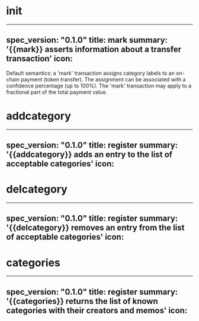 <h1 class="contract">init</h1>

---
spec_version: "0.1.0"
title: mark
summary: '{{mark}} asserts information about a transfer transaction'
icon: 
---

Default semantics: a 'mark' transaction assigns category labels to an on-chain payment (token transfer). The assignment can be associated with a confidence percentage (up to 100%). The 'mark' transaction may apply to a fractional part of the total payment value.

<h1 class="contract">addcategory</h1>

---
spec_version: "0.1.0"
title: register
summary: '{{addcategory}} adds an entry to the list of acceptable categories'
icon: 
---


<h1 class="contract">delcategory</h1>

---
spec_version: "0.1.0"
title: register
summary: '{{delcategory}} removes an entry from the list of acceptable categories'
icon: 
---

<h1 class="contract">categories</h1>

---
spec_version: "0.1.0"
title: register
summary: '{{categories}} returns the list of known categories with their creators and memos'
icon: 
---

